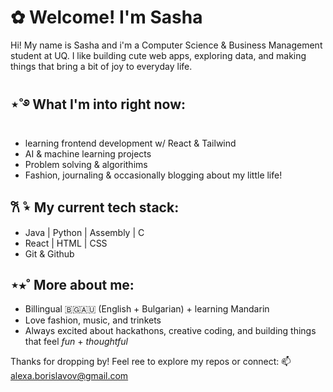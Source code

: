 # ✿ Welcome! I'm Sasha

Hi! My name is Sasha and i'm a Computer Science & Business Management student at UQ. 
I like building cute web apps, exploring data, and making things that bring a bit of joy to everyday life.

## ⋆˚࿔ What I'm into right now: 
- learning frontend development w/ React & Tailwind
- AI & machine learning projects
- Problem solving & algorithims
- Fashion, journaling & occasionally blogging about my little life!

## 𐙚 ̊⋆ My current tech stack:
- Java | Python | Assembly | C
- React | HTML | CSS
- Git & Github

## ⋆⭒˚ More about me:
- Billingual 🇧🇬🇦🇺 (English + Bulgarian) + learning Mandarin
- Love fashion, music, and trinkets
- Always excited about hackathons, creative coding, and building things that feel *fun* + *thoughtful*

Thanks for dropping by! Feel ree to explore my repos or connect:
📫 alexa.borislavov@gmail.com

